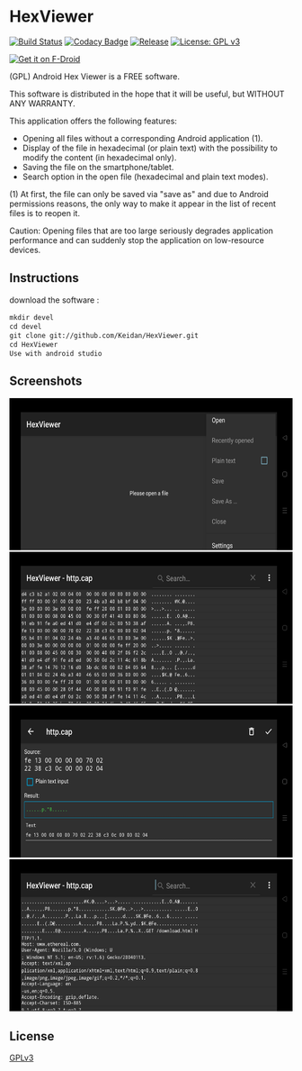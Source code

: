 # HexViewer
[![Build Status](https://travis-ci.com/Keidan/HexViewer.svg?branch=master)][travis]
[![Codacy Badge](https://app.codacy.com/project/badge/Grade/5eea72aaa59442b39e64749c5cb76872)][codacy]
[![Release](https://img.shields.io/github/v/release/Keidan/HexViewer.svg?logo=github)][releases]
[![License: GPL v3](https://img.shields.io/badge/License-GPLv3-blue.svg)][license]

[<img src="https://fdroid.gitlab.io/artwork/badge/get-it-on.png"
    alt="Get it on F-Droid"
    height="75">](https://f-droid.org/packages/fr.ralala.hexviewer)

(GPL) Android Hex Viewer is a FREE software.

This software is distributed in the hope that it will be useful, but WITHOUT ANY WARRANTY.

This application offers the following features:
*   Opening all files without a corresponding Android application (1).
*   Display of the file in hexadecimal (or plain text) with the possibility to modify the content (in hexadecimal only).
*   Saving the file on the smartphone/tablet.
*   Search option in the open file (hexadecimal and plain text modes).

(1) At first, the file can only be saved via "save as" and due to Android permissions reasons, the only way to make it appear in the list of recent files is to reopen it.

Caution: Opening files that are too large seriously degrades application performance and can suddenly stop the application on low-resource devices.

## Instructions

download the software :

	mkdir devel
	cd devel
	git clone git://github.com/Keidan/HexViewer.git
	cd HexViewer
 	Use with android studio 
	
## Screenshots
<img src="fastlane/metadata/android/en-US/images/phoneScreenshots/2.jpg" width="600px" height="270px" alt="Home screen">
<img src="fastlane/metadata/android/en-US/images/phoneScreenshots/5.jpg" width="600px" height="270px" alt="Hex display">
<img src="fastlane/metadata/android/en-US/images/phoneScreenshots/6.jpg" width="600px" height="270px" alt="Update mode">
<img src="fastlane/metadata/android/en-US/images/phoneScreenshots/8.jpg" width="600px" height="270px" alt="Plain display">


## License
[GPLv3](https://github.com/Keidan/HexViewer/blob/master/license.txt)

[travis]: https://travis-ci.com/Keidan/HexViewer
[releases]: https://github.com/Keidan/HexViewer/releases
[codacy]: https://www.codacy.com/gh/Keidan/HexViewer/dashboard?utm_source=github.com&amp;utm_medium=referral&amp;utm_content=Keidan/HexViewer&amp;utm_campaign=Badge_Grade
[license]: https://github.com/Keidan/HexViewer/blob/master/license.txt
